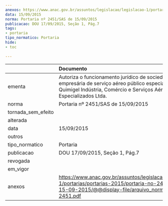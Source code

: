 ```yaml
---
anexos: https://www.anac.gov.br/assuntos/legislacao/legislacao-1/portarias/portarias-2015/portaria-no-2451-sas-de-15-09-2015/@@display-file/arquivo_norma/PA2015-2451.pdf
data: 15/09/2015
norma: Portaria nº 2451/SAS de 15/09/2015
publicacao: DOU 17/09/2015, Seção 1, Pág.7
tags:
- portaria
tipo_normatico: Portaria
hide: 
- toc 
 
---
```


|                    | Documento                                                                                                                                                              |
|:-------------------|:-----------------------------------------------------------------------------------------------------------------------------------------------------------------------|
| ementa             | Autoriza o funcionamento jurídico de sociedade empresária de serviço aéreo público especializado - Quimigel Indústria, Comércio e Serviços Aéreos Especializados Ltda. |
| norma              | Portaria nº 2451/SAS de 15/09/2015                                                                                                                                     |
| tornada_sem_efeito |                                                                                                                                                                        |
| alterada           |                                                                                                                                                                        |
| data               | 15/09/2015                                                                                                                                                             |
| outros             |                                                                                                                                                                        |
| tipo_normatico     | Portaria                                                                                                                                                               |
| publicacao         | DOU 17/09/2015, Seção 1, Pág.7                                                                                                                                         |
| revogada           |                                                                                                                                                                        |
| em_vigor           |                                                                                                                                                                        |
| anexos             | https://www.anac.gov.br/assuntos/legislacao/legislacao-1/portarias/portarias-2015/portaria-no-2451-sas-de-15-09-2015/@@display-file/arquivo_norma/PA2015-2451.pdf      |